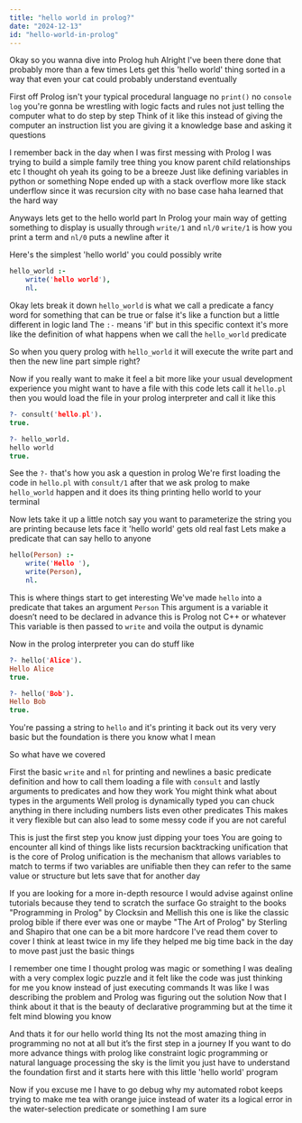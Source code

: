 ```yaml
---
title: "hello world in prolog?"
date: "2024-12-13"
id: "hello-world-in-prolog"
---
```


Okay so you wanna dive into Prolog huh Alright I've been there done that probably more than a few times Lets get this 'hello world' thing sorted in a way that even your cat could probably understand eventually

First off Prolog isn't your typical procedural language no `print()` no `console log` you're gonna be wrestling with logic facts and rules not just telling the computer what to do step by step Think of it like this instead of giving the computer an instruction list you are giving it a knowledge base and asking it questions

I remember back in the day when I was first messing with Prolog I was trying to build a simple family tree thing you know parent child relationships etc I thought oh yeah its going to be a breeze Just like defining variables in python or something Nope ended up with a stack overflow more like stack underflow since it was recursion city with no base case haha learned that the hard way

Anyways lets get to the hello world part In Prolog your main way of getting something to display is usually through `write/1` and `nl/0` `write/1` is how you print a term and `nl/0` puts a newline after it

Here's the simplest 'hello world' you could possibly write

```prolog
hello_world :-
    write('hello world'),
    nl.
```

Okay lets break it down `hello_world` is what we call a predicate a fancy word for something that can be true or false it's like a function but a little different in logic land The `:-` means 'if' but in this specific context it's more like the definition of what happens when we call the `hello_world` predicate

So when you query prolog with `hello_world` it will execute the write part and then the new line part simple right?

Now if you really want to make it feel a bit more like your usual development experience you might want to have a file with this code lets call it `hello.pl` then you would load the file in your prolog interpreter and call it like this

```prolog
?- consult('hello.pl').
true.

?- hello_world.
hello world
true.
```

See the `?-` that's how you ask a question in prolog We're first loading the code in `hello.pl` with `consult/1` after that we ask prolog to make `hello_world` happen and it does its thing printing hello world to your terminal

Now lets take it up a little notch say you want to parameterize the string you are printing because lets face it 'hello world' gets old real fast Lets make a predicate that can say hello to anyone

```prolog
hello(Person) :-
    write('Hello '),
    write(Person),
    nl.
```

This is where things start to get interesting We've made `hello` into a predicate that takes an argument `Person` This argument is a variable it doesn’t need to be declared in advance this is Prolog not C++ or whatever This variable is then passed to `write` and voila the output is dynamic

Now in the prolog interpreter you can do stuff like

```prolog
?- hello('Alice').
Hello Alice
true.

?- hello('Bob').
Hello Bob
true.
```

You're passing a string to `hello` and it's printing it back out its very very basic but the foundation is there you know what I mean

So what have we covered

First the basic `write` and `nl` for printing and newlines a basic predicate definition and how to call them loading a file with `consult` and lastly arguments to predicates and how they work You might think what about types in the arguments Well prolog is dynamically typed you can chuck anything in there including numbers lists even other predicates This makes it very flexible but can also lead to some messy code if you are not careful

This is just the first step you know just dipping your toes You are going to encounter all kind of things like lists recursion backtracking unification that is the core of Prolog unification is the mechanism that allows variables to match to terms if two variables are unifiable then they can refer to the same value or structure but lets save that for another day

If you are looking for a more in-depth resource I would advise against online tutorials because they tend to scratch the surface Go straight to the books "Programming in Prolog" by Clocksin and Mellish this one is like the classic prolog bible if there ever was one or maybe "The Art of Prolog" by Sterling and Shapiro that one can be a bit more hardcore I've read them cover to cover I think at least twice in my life they helped me big time back in the day to move past just the basic things

I remember one time I thought prolog was magic or something I was dealing with a very complex logic puzzle and it felt like the code was just thinking for me you know instead of just executing commands It was like I was describing the problem and Prolog was figuring out the solution Now that I think about it that is the beauty of declarative programming but at the time it felt mind blowing you know

And thats it for our hello world thing Its not the most amazing thing in programming no not at all but it’s the first step in a journey If you want to do more advance things with prolog like constraint logic programming or natural language processing the sky is the limit you just have to understand the foundation first and it starts here with this little 'hello world' program

Now if you excuse me I have to go debug why my automated robot keeps trying to make me tea with orange juice instead of water its a logical error in the water-selection predicate or something I am sure
